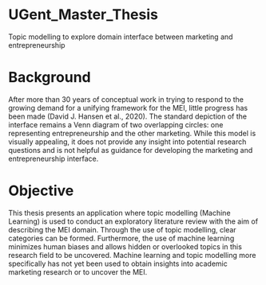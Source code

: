 # UGent_Master_Thesis
Topic modelling to explore domain interface between marketing and entrepreneurship

# Background
After more than 30 years of conceptual work in trying to respond to the growing demand for a unifying framework for the MEI, little progress has been made (David J. Hansen et al., 2020). The standard depiction of the interface remains a Venn diagram of two overlapping circles: one representing entrepreneurship and the other marketing. While this model is visually appealing, it does not provide any insight into potential research questions and is not helpful as guidance for developing the marketing and entrepreneurship interface.

# Objective
This thesis presents an application where topic modelling (Machine Learning) is used to conduct an exploratory literature review with the aim of describing the MEI domain. Through the use of topic modelling, clear categories can be formed. Furthermore, the use of machine learning minimizes human biases and allows hidden or overlooked topics in this research field to be uncovered. Machine learning and topic modelling more specifically has not yet been used to obtain insights into academic marketing research or to uncover the MEI.



